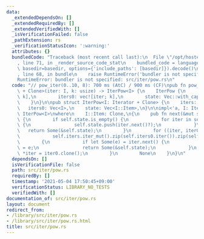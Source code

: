```yaml
---
data:
  _extendedDependsOn: []
  _extendedRequiredBy: []
  _extendedVerifiedWith: []
  _isVerificationFailed: false
  _pathExtension: rs
  _verificationStatusIcon: ':warning:'
  attributes: {}
  bundledCode: "Traceback (most recent call last):\n  File \"/opt/hostedtoolcache/Python/3.9.5/x64/lib/python3.9/site-packages/onlinejudge_verify/documentation/build.py\"\
    , line 71, in _render_source_code_stat\n    bundled_code = language.bundle(stat.path,\
    \ basedir=basedir, options={'include_paths': [basedir]}).decode()\n  File \"/opt/hostedtoolcache/Python/3.9.5/x64/lib/python3.9/site-packages/onlinejudge_verify/languages/user_defined.py\"\
    , line 68, in bundle\n    raise RuntimeError('bundler is not specified: {}'.format(path.as_posix()))\n\
    RuntimeError: bundler is not specified: src/iter/pow.rs\n"
  code: "// pow_iter(0..10, 8): 700 ms (AtC) / 900 ms (CF)\npub fn pow_iter<I: Iterator\
    \ + Clone>(iter: I, k: usize) -> IterPow<I> {\n    IterPow {\n        iters: vec![iter.clone();\
    \ k],\n        iters0: vec![iter; k],\n        state: Vec::with_capacity(k),\n\
    \    }\n}\n\npub struct IterPow<I: Iterator + Clone> {\n    iters: Vec<I>,\n \
    \   iters0: Vec<I>,\n    state: Vec<I::Item>,\n}\n\nimpl<'a, I: Iterator + Clone>\
    \ IterPow<I>\nwhere\n    I::Item: Clone,\n{\n    pub fn next(&mut self) -> Option<&Vec<I::Item>>\
    \ {\n        if self.state.is_empty() {\n            for iter in self.iters.iter_mut()\
    \ {\n                self.state.push(iter.next()?);\n            }\n         \
    \   return Some(&self.state);\n        }\n        for ((iter, iter0), state) in\n\
    \            self.iters.iter_mut().zip(self.iters0.iter()).zip(self.state.iter_mut())\n\
    \        {\n            if let Some(e) = iter.next() {\n                *state\
    \ = e;\n                return Some(&self.state);\n            }\n           \
    \ *iter = iter0.clone();\n        }\n        None\n    }\n}\n"
  dependsOn: []
  isVerificationFile: false
  path: src/iter/pow.rs
  requiredBy: []
  timestamp: '2021-05-04 17:50:45+09:00'
  verificationStatus: LIBRARY_NO_TESTS
  verifiedWith: []
documentation_of: src/iter/pow.rs
layout: document
redirect_from:
- /library/src/iter/pow.rs
- /library/src/iter/pow.rs.html
title: src/iter/pow.rs
---
```


